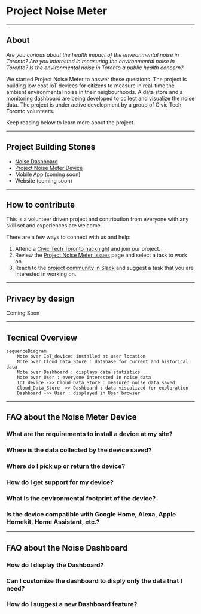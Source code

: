 # Project Noise Meter
___
## About

_Are you curious about the health impact of the environmental noise in Toronto?_
_Are you interested in measuring the environmental noise in Toronto?_
_Is the environmental noise in Toronto a public health concern?_

We started Project Noise Meter to answer these questions. The project is building low cost IoT devices for citizens to measure in real-time the ambient environmental noise in their neigbourhoods. A data store and a monitoring dashboard are being developed to collect and visualize the noise data. The project is under active development by a group of Civic Tech Toronto volunteers.

Keep reading below to learn more about the project.

___
## Project Building Stones
- [Noise Dashboard](https://github.com/danieltsoukup/noise-dashboard)
- [Project Noise Meter Device](https://github.com/CivicTechTO/proj-noisemeter-device)
- Mobile App (coming soon)
- Website (coming soon)

___
## How to contribute
This is a volunteer driven project and contribution from everyone with any skill set and experiences are welcome. 

There are a few ways to connect with us and help:
1. Attend a [Civic Tech Toronto hacknight](https://civictech.ca/) and join our project.
1. Review the [Project Noise Meter Issues](https://github.com/CivicTechTO/proj-noisemeter/issues) page and select a task to work on.
1. Reach to the [project community in Slack](https://civictechto.slack.com/archives/C05LHL4L8MD) and suggest a task that you are interested in working on.  

___
## Privacy by design
Coming Soon

___
## Tecnical Overview
```mermaid
sequenceDiagram
    Note over IoT_device: installed at user location
    Note over Cloud_Data_Store : database for current and historical data
    Note over Dashboard : displays data statistics
    Note over User : everyone interested in noise data
    IoT_device ->> Cloud_Data_Store : measured noise data saved
    Cloud_Data_Store ->> Dashboard : data visualized for exploration    
    Dashboard ->> User : displayed in User browser
```

___
## FAQ about the Noise Meter Device
### What are the requirements to install a device at my site?
### Where is the data collected by the device saved?
### Where do I pick up or return the device?
### How do I get support for my device?
### What is the environmental footprint of the device?
### Is the device compatible with Google Home, Alexa, Apple Homekit, Home Assistant, etc.?

___
## FAQ about the Noise Dashboard
### How do I display the Dashboard?
### Can I customize the dashboard to disply only the data that I need?
### How do I suggest a new Dashboard feature?


